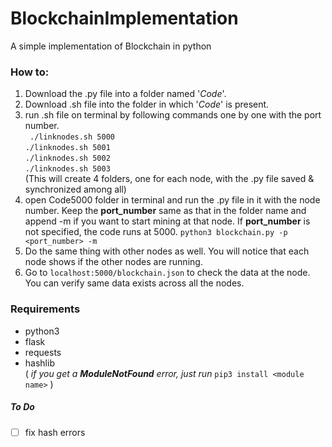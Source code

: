 # BlockchainImplementation
  A simple implementation of Blockchain in python


### How to:
  1. Download the .py file into a folder named '*Code*'.
  2. Download .sh file into the folder in which '*Code*' is present.
  3. run .sh file on terminal by following commands one by one with the port number.<br/>
     ``` ./linknodes.sh 5000```<br/>
     ```./linknodes.sh 5001```<br/>
     ```./linknodes.sh 5002```<br/>
     ```./linknodes.sh 5003```<br/>
     (This will create 4 folders, one for each node, with the .py file saved & synchronized among all)
  4. open Code5000 folder in terminal and run the .py file in it with the node number. Keep the **port_number** same as that in the folder name and append -m if you want to start mining at that node. If **port_number** is not specified, the code runs at 5000.
    ```python3 blockchain.py -p <port_number> -m```
  5. Do the same thing with other nodes as well. You will notice that each node shows if the other nodes are running.
  6. Go to ```localhost:5000/blockchain.json``` to check the data at the node. You can verify same data exists across all the nodes.
  
 
### Requirements
  - python3
  - flask
  - requests
  - hashlib<br/>
  ( *if you get a **ModuleNotFound** error, just run* ```pip3 install <module name>``` )
  
  
##### To Do
  - [ ] fix hash errors
